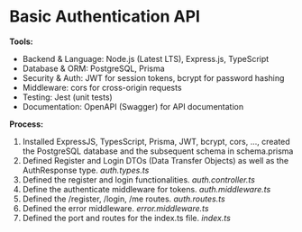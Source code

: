 # Basic Authentication API

__Tools:__

- Backend & Language: Node.js (Latest LTS), Express.js, TypeScript
- Database & ORM: PostgreSQL, Prisma
- Security & Auth: JWT for session tokens, bcrypt for password hashing
- Middleware: cors for cross-origin requests
- Testing: Jest (unit tests)
- Documentation: OpenAPI (Swagger) for API documentation

__Process:__

1. Installed ExpressJS, TypesScript, Prisma, JWT, bcrypt, cors, ...,  created the PostgreSQL database and the subsequent schema in schema.prisma
2. Defined Register and Login DTOs (Data Transfer Objects) as well as the AuthResponse type. _auth.types.ts_
3. Defined the register and login functionalities. _auth.controller.ts_
4. Define the authenticate middleware for tokens. _auth.middleware.ts_
5. Defined the /register, /login, /me routes. _auth.routes.ts_
6. Defined the error middleware. _error.middleware.ts_
7. Defined the port and routes for the index.ts file. _index.ts_

